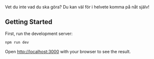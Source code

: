 Vet du inte vad du ska göra? Du kan väl för i helvete komma på nåt själv!

## Getting Started

First, run the development server:

```bash
npm run dev
```

Open [http://localhost:3000](http://localhost:3000) with your browser to see the result.
